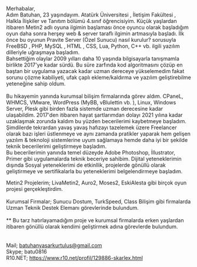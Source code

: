 Merhabalar,<br>
Adım Batuhan, 23 yaşındayım. Atatürk Üniversitesi , İletişim Fakültesi , Halkla İlişkiler ve Tanıtım bölümü 4.sınıf öğrencisiyim. 
Küçük yaşlardan itibaren Metin2 adlı oyuna ilgimin başlaması önce oyuncu olarak başladığım oyun daha sonra herşey web & server taraflı ilgimin artmasıyla başladı.
İlk önce bu oyunun Pravite Server (Özel Sunucu) nasıl kurulur? sorusuyla FreeBSD , PHP, MySQL , HTML , CSS, Lua, Python, C++ vb. ilgili yazılım dilleriyle uğraşmaya başladım.<br>
Bahsettiğim olaylar 2009 yılları daha 10 yaşında bilgisayarla tanışmamla birlikte 2017'ye kadar sürdü. Bu süre zarfında kod algoritmasını çözüp en baştan bir uygulama yazacak kadar uzman dereceye yükselemedim fakat sorunu çözme kabiliyeti, ufak çaplı ekleme/kaldırma ve yazılım geliştirebilme yeteneğine sahip oldum.<br><br>
Bu hikayemin yanında kurumsal bilişim firmalarında görev aldım. CPaneL, WHMCS, VMware, WordPress (MyBB, vBlulettin vb. ), Linux, Windows Server, Plesk gibi birden fazla sistemde uzman derecesine kadar ulaşabildim. 2017'den itibaren hayat şartlarımdan dolayı 2021 yılına kadar uzaklaşmak zorunda kaldım bu yüzden becerilerimi kaybetmeye başladım. Şimdilerde tekrardan yavaş yavaş hafızayı tazelemek üzere Freelancer olarak bazı işleri üstlenmeye ve aynı zamanda pratikler yaparak hem gelişen yazılım & teknoloji sistemlerine uyum sağlamaya hemde daha iyi bir şekilde teknik becerilerimi geliştirmeye başladım.<br>
Bu becerilerimin yanında temel düzeyde Adobe Photoshop, İllustrator, Primer gibi uygulamalarda teknik beceriye sahibim. Dijital yeteneklerimin dışında Sosyal yeteneklerimi de etkinllik, projelerde gönüllü olarak geliştirmeye ve sertifikalarla bu yeteneklerimi belgelendirmeye başladım. 
<br>

Metin2 Projelerim; LivaMetin2, Auro2, Moses2, EskiAlesta gibi birçok oyun projesi gerçekleştirdim.
<br><br>
Kurumsal Firmalar; Sunucu Dostum, TurkSpeed, Class Bilişim gibi firmalarda Uzman Teknik Destek Elemanı görevlerinde bulundum.
<br><br>
** Bu tarz hatırlayamadığım proje ve kurumsal firmalarda erken yaşlardan itibaren gönüllü olarak kendimi geliştirmek adına görevlerde bulundum.
<br><br><br>
Mail; batuhanyasarkurtulus@gmail.com
<br>
Skype; batu0816
<br>
R10.NET; https://www.r10.net/profil/129886-skarlex.html
